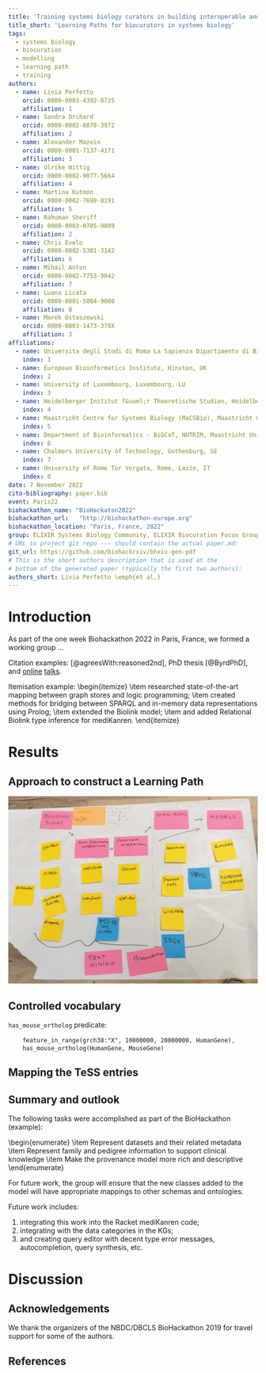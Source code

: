 ```yaml
---
title: 'Training systems biology curators in building interoperable and reusable models following a learning path approach'
title_short: 'Learning Paths for biocurators in systems biology'
tags:
  - systems biology
  - biocuration
  - modelling
  - learning path
  - training
authors:
  - name: Livia Perfetto
    orcid: 0000-0003-4392-8725
    affiliation: 1
  - name: Sandra Orchard
    orcid: 0000-0002-8878-3972
    affiliation: 2
  - name: Alexander Mazein
    orcid: 0000-0001-7137-4171
    affiliation: 3
  - name: Ulrike Wittig
    orcid: 0000-0002-9077-5664
    affiliation: 4
  - name: Martina Kutmon
    orcid: 0000-0002-7699-8191
    affiliation: 5
  - name: Rahuman Sheriff
    orcid: 0000-0003-0705-9809
    affiliation: 2
  - name: Chris Evelo
    orcid: 0000-0002-5301-3142
    affiliation: 6
  - name: Mihail Anton
    orcid: 0000-0002-7753-9042
    affiliation: 7
  - name: Luana Licata
    orcid: 0000-0001-5084-9000
    affiliation: 8
  - name: Marek Ostaszewski
    orcid: 0000-0003-1473-370X
    affiliation: 3
affiliations:
  - name: Universita degli Studi di Roma La Sapienza Dipartimento di Biologia e Biotecnologie Charles Darwin, Roma, Lazio, IT
    index: 1
  - name: European Bioinformatics Institute, Hinxton, UK
    index: 2
  - name: University of Luxembourg, Luxembourg, LU
    index: 3
  - name: Heidelberger Institut f&uuml;r Theoretische Studien, Heidelberg, Baden-W&uuml;rttemberg, DE
    index: 4
  - name: Maastricht Centre for Systems Biology (MaCSBio), Maastricht University, Maastricht, Limburg, NL
    index: 5
  - name: Department of Bioinformatics - BiGCaT, NUTRIM, Maastricht University, Maastricht, Limburg, NL
    index: 6
  - name: Chalmers University of Technology, Gothenburg, SE
    index: 7
  - name: University of Rome Tor Vergata, Rome, Lazio, IT
    index: 8
date: 7 November 2022
cito-bibliography: paper.bib
event: Paris22
biohackathon_name: "BioHackaton2022"
biohackathon_url:   "http://biohackathon-europe.org"
biohackathon_location: "Paris, France, 2022"
group: ELIXIR Systems Biology Community, ELIXIR Biocuration Focus Group
# URL to project git repo --- should contain the actual paper.md:
git_url: https://github.com/biohackrxiv/bhxiv-gen-pdf
# This is the short authors description that is used at the
# bottom of the generated paper (typically the first two authors):
authors_short: Livia Perfetto \emph{et al.}
---
```


# Introduction

As part of the one week Biohackathon 2022 in Paris, France, we formed
a working group ...

Citation examples:
[@agreesWith:reasoned2nd], PhD thesis
[@ByrdPhD], and [online](https://www.youtube.com/watch?v=eQL48qYDwp4)
[talks](https://www.youtube.com/watch?v=o3AHnyEf7IE).

Itemisation example:
\begin{itemize}
\item researched state-of-the-art mapping between graph stores and logic programming;
\item created methods for bridging between SPARQL and in-memory data representations using Prolog;
\item extended the Biolink model;
\item and added Relational Biolink type inference for mediKanren.
\end{itemize}

# Results

## Approach to construct a Learning Path

![Initial sketch of the areas and potential training resources \label{fig1}](./1_draft.jpg)

## Controlled vocabulary

`has_mouse_ortholog` predicate:

```
    feature_in_range(grch38:"X", 10000000, 20000000, HumanGene),
    has_mouse_ortholog(HumanGene, MouseGene)
```

## Mapping the TeSS entries

## Summary and outlook

The following tasks were accomplished as part of the BioHackathon (example):

\begin{enumerate}
\item Represent datasets and their related metadata
\item Represent family and pedigree information to support clinical knowledge
\item Make the provenance model more rich and descriptive
\end{enumerate}

For future work, the group will ensure that the new classes added to
the model will have appropriate mappings to other schemas and
ontologies.

Future work includes:

1. integrating this work into the Racket mediKanren code;
2. integrating with the data categories in the KGs;
3. and creating query editor with decent type error messages, autocompletion,
   query synthesis, etc.

# Discussion

## Acknowledgements

We thank the organizers of the NBDC/DBCLS BioHackathon 2019 for
travel support for some of the authors.

## References
